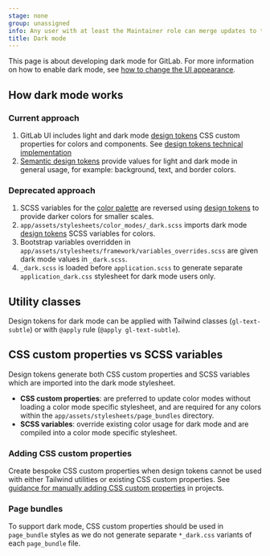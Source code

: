 ```yaml
---
stage: none
group: unassigned
info: Any user with at least the Maintainer role can merge updates to this content. For details, see https://docs.gitlab.com/development/development_processes/#development-guidelines-review.
title: Dark mode
---
```


This page is about developing dark mode for GitLab. For more information on how to enable dark mode, see [how to change the UI appearance](../../user/profile/preferences.md#change-the-mode).

## How dark mode works

### Current approach

1. GitLab UI includes light and dark mode [design tokens](https://gitlab.com/gitlab-org/gitlab-services/design.gitlab.com/-/blob/main/packages/gitlab-ui/doc/contributing/design_tokens.md) CSS custom properties for colors and components. See [design tokens technical implementation](https://design.gitlab.com/product-foundations/design-tokens-technical-implementation)
1. [Semantic design tokens](https://design.gitlab.com/product-foundations/design-tokens#semantic-design-tokens) provide values for light and dark mode in general usage, for example: background, text, and border colors.

### Deprecated approach

1. SCSS variables for the [color palette](https://design.gitlab.com/product-foundations/color) are reversed using [design tokens](https://gitlab.com/gitlab-org/gitlab-services/design.gitlab.com/-/blob/main/packages/gitlab-ui/doc/contributing/design_tokens.md) to provide darker colors for smaller scales.
1. `app/assets/stylesheets/color_modes/_dark.scss` imports dark mode [design tokens](https://gitlab.com/gitlab-org/gitlab-services/design.gitlab.com/-/blob/main/packages/gitlab-ui/doc/contributing/design_tokens.md) SCSS variables for colors.
1. Bootstrap variables overridden in `app/assets/stylesheets/framework/variables_overrides.scss` are given dark mode values in `_dark.scss`.
1. `_dark.scss` is loaded before `application.scss` to generate separate `application_dark.css` stylesheet for dark mode users only.

## Utility classes

Design tokens for dark mode can be applied with Tailwind classes (`gl-text-subtle`) or with `@apply` rule (`@apply gl-text-subtle`).

## CSS custom properties vs SCSS variables

Design tokens generate both CSS custom properties and SCSS variables which are imported into the dark mode stylesheet.

- **CSS custom properties**: are preferred to update color modes without loading a color mode specific stylesheet, and are required for any colors within the `app/assets/stylesheets/page_bundles` directory.
- **SCSS variables**: override existing color usage for dark mode and are compiled into a color mode specific stylesheet.

### Adding CSS custom properties

Create bespoke CSS custom properties when design tokens cannot be used with either Tailwind utilities or existing CSS custom properties. See [guidance for manually adding CSS custom properties](https://design.gitlab.com/product-foundations/design-tokens-technical-implementation#bespoke-dark-mode-solutions) in projects.

### Page bundles

To support dark mode, CSS custom properties should be used in `page_bundle` styles as we do not generate separate
`*_dark.css` variants of each `page_bundle` file.
